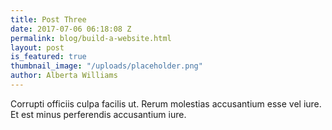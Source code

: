 ```yaml
---
title: Post Three
date: 2017-07-06 06:18:08 Z
permalink: blog/build-a-website.html
layout: post
is_featured: true
thumbnail_image: "/uploads/placeholder.png"
author: Alberta Williams
---
```


Corrupti officiis culpa facilis ut. Rerum molestias accusantium esse vel iure. Et est minus perferendis accusantium iure.